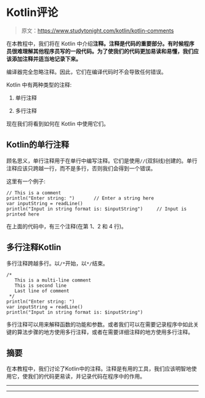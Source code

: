 # Kotlin评论

> 原文：<https://www.studytonight.com/kotlin/kotlin-comments>

在本教程中，我们将在 Kotlin 中介绍**注释。注释是代码的重要部分。有时候程序员很难理解其他程序员写的一段代码。为了使我们的代码更加易读和易懂，我们应该添加注释并适当地记录下来。**

编译器完全忽略注释。因此，它们在编译代码时不会导致任何错误。

Kotlin 中有两种类型的注释:

1.  单行注释

2.  多行注释

现在我们将看到如何在 Kotlin 中使用它们。

## Kotlin的单行注释

顾名思义，单行注释用于在单行中编写注释。它们是使用`//`(双斜线)创建的。单行注释应该只跨越一行，而不是多行，否则我们会得到一个错误。

这里有一个例子:

```
// This is a comment 
println("Enter string: ")       // Enter a string here
var inputString = readLine()
println("Input in string format is: $inputString")     // Input is printed here
```

在上面的代码中，有三个注释(在第 1、2 和 4 行)。

## 多行注释Kotlin

多行注释跨越多行。以`/*`开始，以`*/`结束。

```
/* 
   This is a multi-line comment
   This is second line
   Last line of comment
 */
println("Enter string: ")       
var inputString = readLine()
println("Input in string format is: $inputString") 
```

多行注释可以用来解释函数的功能和参数。或者我们可以在需要记录程序中如此关键的算法步骤的地方使用多行注释，或者在需要详细注释的地方使用多行注释。

## 摘要

在本教程中，我们讨论了Kotlin中的注释。注释是有用的工具，我们应该明智地使用它，使我们的代码更易读，并记录代码在程序中的作用。

* * *

* * *